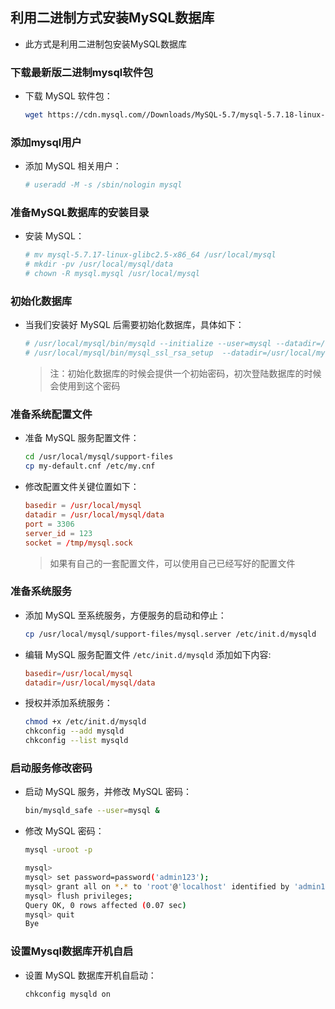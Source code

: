 ## 利用二进制方式安装MySQL数据库
- 此方式是利用二进制包安装MySQL数据库

### 下载最新版二进制mysql软件包
- 下载 MySQL 软件包：
  ``` bash 
  wget https://cdn.mysql.com//Downloads/MySQL-5.7/mysql-5.7.18-linux-glibc2.5-x86_64.tar.gz
  ```

### 添加mysql用户
- 添加 MySQL 相关用户：
  ``` bash
  # useradd -M -s /sbin/nologin mysql
  ```

### 准备MySQL数据库的安装目录
- 安装 MySQL：
  ``` bash
  # mv mysql-5.7.17-linux-glibc2.5-x86_64 /usr/local/mysql
  # mkdir -pv /usr/local/mysql/data
  # chown -R mysql.mysql /usr/local/mysql
  ```

### 初始化数据库
- 当我们安装好 MySQL 后需要初始化数据库，具体如下：
  ``` bash
  # /usr/local/mysql/bin/mysqld --initialize --user=mysql --datadir=/usr/local/mysql/data --  basedir=/usr/local/mysql
  # /usr/local/mysql/bin/mysql_ssl_rsa_setup  --datadir=/usr/local/mysql/data
  ```
  > 注：初始化数据库的时候会提供一个初始密码，初次登陆数据库的时候会使用到这个密码

### 准备系统配置文件
- 准备 MySQL 服务配置文件：
  ``` bash
  cd /usr/local/mysql/support-files
  cp my-default.cnf /etc/my.cnf
  ```

- 修改配置文件关键位置如下： 
  ``` cnf
  basedir = /usr/local/mysql
  datadir = /usr/local/mysql/data
  port = 3306
  server_id = 123
  socket = /tmp/mysql.sock
  ```

  > 如果有自己的一套配置文件，可以使用自己已经写好的配置文件

### 准备系统服务
- 添加 MySQL 至系统服务，方便服务的启动和停止：
  ``` bash
  cp /usr/local/mysql/support-files/mysql.server /etc/init.d/mysqld
  ```

- 编辑 MySQL 服务配置文件 `/etc/init.d/mysqld` 添加如下内容:
  ``` cnf
  basedir=/usr/local/mysql
  datadir=/usr/local/mysql/data
  ```
- 授权并添加系统服务：
  ``` bash
  chmod +x /etc/init.d/mysqld
  chkconfig --add mysqld
  chkconfig --list mysqld
  ```

### 启动服务修改密码
- 启动 MySQL 服务，并修改 MySQL 密码：
  ``` bash
  bin/mysqld_safe --user=mysql &
  ```
- 修改 MySQL 密码：
  ``` bash
  mysql -uroot -p
  
  mysql>
  mysql> set password=password('admin123');
  mysql> grant all on *.* to 'root'@'localhost' identified by 'admin123';
  mysql> flush privileges;
  Query OK, 0 rows affected (0.07 sec)
  mysql> quit
  Bye
  ```

### 设置Mysql数据库开机自启
- 设置 MySQL 数据库开机自启动：
  ``` bash
  chkconfig mysqld on
  ```
  


  
